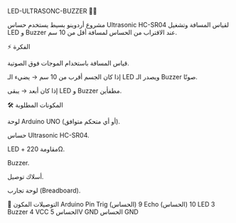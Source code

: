 LED-ULTRASONC-BUZZER 🚨✨

مشروع أردوينو بسيط يستخدم حساس Ultrasonic HC-SR04 لقياس المسافة وتشغيل LED و Buzzer عند الاقتراب من الحساس لمسافة أقل من 10 سم.

⚡ الفكرة

قياس المسافة باستخدام الموجات فوق الصوتية.

إذا كان الجسم أقرب من 10 سم → يضيء الـ LED ويصدر الـ Buzzer صوتًا.

إذا كان أبعد → يبقى LED و Buzzer مطفأين.

🛠️ المكونات المطلوبة

لوحة Arduino UNO (أو أي متحكم متوافق).

حساس Ultrasonic HC-SR04.

LED + مقاومة 220Ω.

Buzzer.

أسلاك توصيل.

لوحة تجارب (Breadboard).

🔌 التوصيلات
المكون	Arduino Pin
Trig (الحساس)	9
Echo (الحساس)	10
LED	3
Buzzer	4
VCC الحساس	5V
GND الحساس	GND
